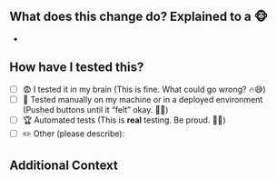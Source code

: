 ## What does this change do? Explained to a 🐵

-

## How have I tested this?

- [ ] 😨 I tested it in my brain (This is fine. What could go wrong? 🔥😅)
- [ ] 😬 Tested manually on my machine or in a deployed environment (Pushed buttons until it “felt” okay. 🤷‍♂️)
- [ ] 🏆 Automated tests (This is **real** testing. Be proud. 💪🚀)  
- [ ] ✏️ Other (please describe):

## Additional Context
